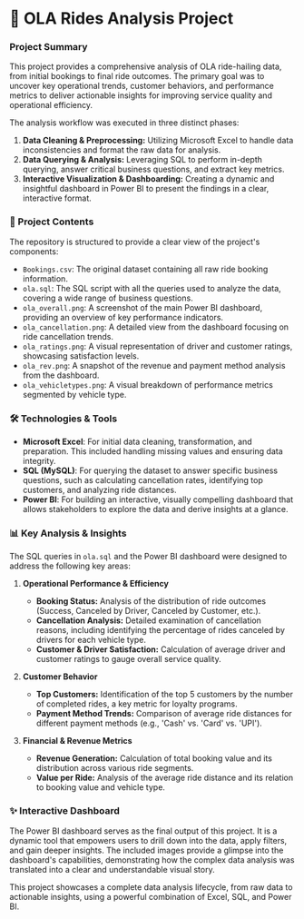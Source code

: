 
# 🚗 OLA Rides Analysis Project

### **Project Summary**

This project provides a comprehensive analysis of OLA ride-hailing data, from initial bookings to final ride outcomes. The primary goal was to uncover key operational trends, customer behaviors, and performance metrics to deliver actionable insights for improving service quality and operational efficiency.

The analysis workflow was executed in three distinct phases:
1.  **Data Cleaning & Preprocessing:** Utilizing Microsoft Excel to handle data inconsistencies and format the raw data for analysis.
2.  **Data Querying & Analysis:** Leveraging SQL to perform in-depth querying, answer critical business questions, and extract key metrics.
3.  **Interactive Visualization & Dashboarding:** Creating a dynamic and insightful dashboard in Power BI to present the findings in a clear, interactive format.

### **📂 Project Contents**

The repository is structured to provide a clear view of the project's components:

* `Bookings.csv`: The original dataset containing all raw ride booking information.
* `ola.sql`: The SQL script with all the queries used to analyze the data, covering a wide range of business questions.
* `ola_overall.png`: A screenshot of the main Power BI dashboard, providing an overview of key performance indicators.
* `ola_cancellation.png`: A detailed view from the dashboard focusing on ride cancellation trends.
* `ola_ratings.png`: A visual representation of driver and customer ratings, showcasing satisfaction levels.
* `ola_rev.png`: A snapshot of the revenue and payment method analysis from the dashboard.
* `ola_vehicletypes.png`: A visual breakdown of performance metrics segmented by vehicle type.

### **🛠️ Technologies & Tools**

* **Microsoft Excel**: For initial data cleaning, transformation, and preparation. This included handling missing values and ensuring data integrity.
* **SQL (MySQL)**: For querying the dataset to answer specific business questions, such as calculating cancellation rates, identifying top customers, and analyzing ride distances.
* **Power BI**: For building an interactive, visually compelling dashboard that allows stakeholders to explore the data and derive insights at a glance.

### **📊 Key Analysis & Insights**

The SQL queries in `ola.sql` and the Power BI dashboard were designed to address the following key areas:

1.  **Operational Performance & Efficiency**
    * **Booking Status:** Analysis of the distribution of ride outcomes (Success, Canceled by Driver, Canceled by Customer, etc.).
    * **Cancellation Analysis:** Detailed examination of cancellation reasons, including identifying the percentage of rides canceled by drivers for each vehicle type.
    * **Customer & Driver Satisfaction:** Calculation of average driver and customer ratings to gauge overall service quality.

2.  **Customer Behavior**
    * **Top Customers:** Identification of the top 5 customers by the number of completed rides, a key metric for loyalty programs.
    * **Payment Method Trends:** Comparison of average ride distances for different payment methods (e.g., 'Cash' vs. 'Card' vs. 'UPI').

3.  **Financial & Revenue Metrics**
    * **Revenue Generation:** Calculation of total booking value and its distribution across various ride segments.
    * **Value per Ride:** Analysis of the average ride distance and its relation to booking value and vehicle type.

### **✨ Interactive Dashboard**

The Power BI dashboard serves as the final output of this project. It is a dynamic tool that empowers users to drill down into the data, apply filters, and gain deeper insights. The included images provide a glimpse into the dashboard's capabilities, demonstrating how the complex data analysis was translated into a clear and understandable visual story.

This project showcases a complete data analysis lifecycle, from raw data to actionable insights, using a powerful combination of Excel, SQL, and Power BI.
